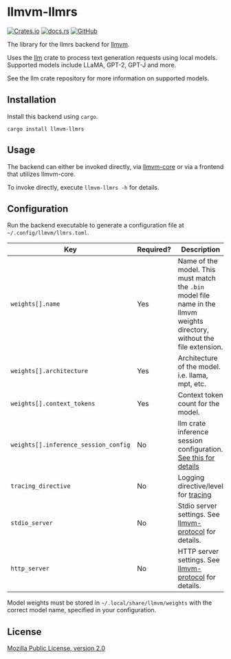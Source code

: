 # llmvm-llmrs

[![Crates.io](https://img.shields.io/crates/v/llmvm-llmrs?style=for-the-badge)](https://crates.io/crates/llmvm-llmrs)
[![docs.rs](https://img.shields.io/docsrs/llmvm-llmrs?style=for-the-badge)](https://docs.rs/llmvm-llmrs)
[![GitHub](https://img.shields.io/github/license/djandries/llmvm?style=for-the-badge)](https://github.com/DJAndries/llmvm/blob/master/LICENSE)

The library for the llmrs backend for [llmvm](https://github.com/djandries/llmvm).

Uses the [llm](https://github.com/rustformers/llm) crate to process text generation requests using local models. Supported models include LLaMA, GPT-2, GPT-J and more.

See the llm crate repository for more information on supported models.

## Installation

Install this backend using `cargo`.

```
cargo install llmvm-llmrs
```

## Usage

The backend can either be invoked directly, via [llmvm-core](https://github.com/djandries/llmvm/core) or via a frontend that utilizes llmvm-core.

To invoke directly, execute `llmvm-llmrs -h` for details.

## Configuration

Run the backend executable to generate a configuration file at `~/.config/llmvm/llmrs.toml`.

|Key|Required?|Description|
|--|--|--|
|`weights[].name`|Yes|Name of the model. This must match the `.bin` model file name in the llmvm weights directory, without the file extension.|
|`weights[].architecture`|Yes|Architecture of the model. i.e. llama, mpt, etc.|
|`weights[].context_tokens`|Yes|Context token count for the model.|
|`weights[].inference_session_config`|No|llm crate inference session configuration. [See this for details](https://docs.rs/llm/0.1.1/llm/struct.InferenceSessionConfig.html)|
|`tracing_directive`|No|Logging directive/level for [tracing](https://github.com/tokio-rs/tracing)|
|`stdio_server`|No|Stdio server settings. See [llmvm-protocol](https://github.com/djandries/llmvm/protocol) for details.|
|`http_server`|No|HTTP server settings. See [llmvm-protocol](https://github.com/djandries/llmvm/protocol) for details.|

Model weights must be stored in `~/.local/share/llmvm/weights` with the correct
model name, specified in your configuration.

## License

[Mozilla Public License, version 2.0](https://spdx.org/licenses/MPL-2.0.html)